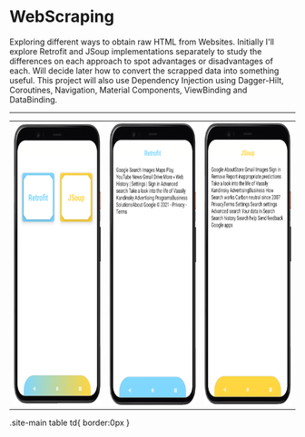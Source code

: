 # WebScraping
Exploring different ways to obtain raw HTML from Websites. Initially I'll explore Retrofit and JSoup implementations separately to study the differences on each approach to spot advantages or disadvantages of each. Will decide later how to convert the scrapped data into something useful. This project will also use Dependency Injection using Dagger-Hilt, Coroutines, Navigation, Material Components, ViewBinding and DataBinding.
<br>
<hr>
 <table border="0">
  <tr>
  <td><img src="https://github.com/RysanekRivera/WebScraping/blob/master/webscraping_1.png" width="250" height="500"></td>
  <td><img src="https://github.com/RysanekRivera/WebScraping/blob/master/webscraping_2.png" width="250" height="500"></td>
  <td><img src="https://github.com/RysanekRivera/WebScraping/blob/master/webscraping_3.png" width="250" height="500"></td>
 </tr>
  </table>
  
  .site-main table td{
  border:0px
  }

